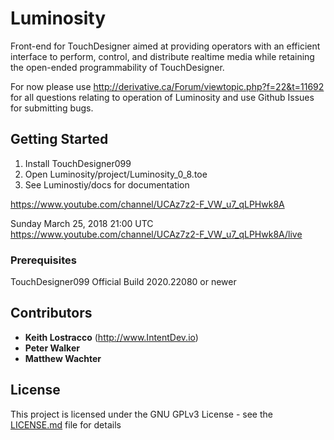 # Luminosity

Front-end for TouchDesigner aimed at providing operators with an efficient interface to perform, control, and distribute realtime media while retaining the open-ended programmability of TouchDesigner.


For now please use http://derivative.ca/Forum/viewtopic.php?f=22&t=11692 for all questions relating to operation of Luminosity and use Github Issues for submitting bugs. 


## Getting Started

1. Install TouchDesigner099
2. Open Luminosity/project/Luminosity_0_8.toe
3. See Luminostiy/docs for documentation

https://www.youtube.com/channel/UCAz7z2-F_VW_u7_qLPHwk8A

Sunday March 25, 2018 21:00 UTC
https://www.youtube.com/channel/UCAz7z2-F_VW_u7_qLPHwk8A/live


### Prerequisites

TouchDesigner099 Official Build 2020.22080 or newer

## Contributors

* **Keith Lostracco** (http://www.IntentDev.io)
* **Peter Walker** 
* **Matthew Wachter** 

## License

This project is licensed under the GNU GPLv3 License - see the [LICENSE.md](LICENSE.md) file for details



